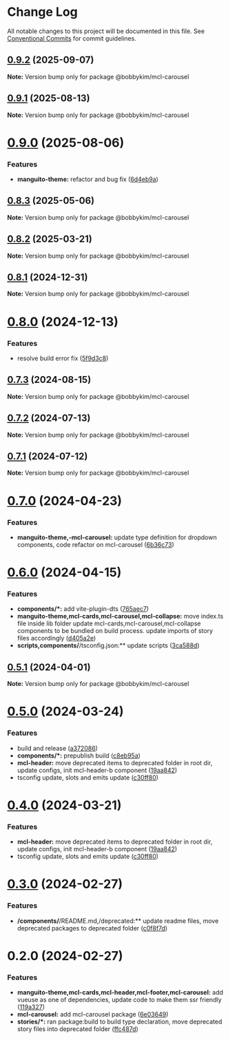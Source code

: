 # Change Log

All notable changes to this project will be documented in this file.
See [Conventional Commits](https://conventionalcommits.org) for commit guidelines.

## [0.9.2](https://github.com/bobbykim89/manguito-component-library/compare/@bobbykim/mcl-carousel@0.9.1...@bobbykim/mcl-carousel@0.9.2) (2025-09-07)

**Note:** Version bump only for package @bobbykim/mcl-carousel

## [0.9.1](https://github.com/bobbykim89/manguito-component-library/compare/@bobbykim/mcl-carousel@0.9.0...@bobbykim/mcl-carousel@0.9.1) (2025-08-13)

**Note:** Version bump only for package @bobbykim/mcl-carousel

# [0.9.0](https://github.com/bobbykim89/manguito-component-library/compare/@bobbykim/mcl-carousel@0.8.3...@bobbykim/mcl-carousel@0.9.0) (2025-08-06)

### Features

- **manguito-theme:** refactor and bug fix ([6d4eb9a](https://github.com/bobbykim89/manguito-component-library/commit/6d4eb9a3da074dadcbcdef561c2574bf3f6f1d9e))

## [0.8.3](https://github.com/bobbykim89/manguito-component-library/compare/@bobbykim/mcl-carousel@0.8.2...@bobbykim/mcl-carousel@0.8.3) (2025-05-06)

**Note:** Version bump only for package @bobbykim/mcl-carousel

## [0.8.2](https://github.com/bobbykim89/manguito-component-library/compare/@bobbykim/mcl-carousel@0.8.1...@bobbykim/mcl-carousel@0.8.2) (2025-03-21)

**Note:** Version bump only for package @bobbykim/mcl-carousel

## [0.8.1](https://github.com/bobbykim89/manguito-component-library/compare/@bobbykim/mcl-carousel@0.8.0...@bobbykim/mcl-carousel@0.8.1) (2024-12-31)

**Note:** Version bump only for package @bobbykim/mcl-carousel

# [0.8.0](https://github.com/bobbykim89/manguito-component-library/compare/@bobbykim/mcl-carousel@0.7.3...@bobbykim/mcl-carousel@0.8.0) (2024-12-13)

### Features

- resolve build error fix ([5f9d3c8](https://github.com/bobbykim89/manguito-component-library/commit/5f9d3c83bb82404ff09795e847e62e2a6c49df27))

## [0.7.3](https://github.com/bobbykim89/manguito-component-library/compare/@bobbykim/mcl-carousel@0.7.2...@bobbykim/mcl-carousel@0.7.3) (2024-08-15)

**Note:** Version bump only for package @bobbykim/mcl-carousel

## [0.7.2](https://github.com/bobbykim89/manguito-component-library/compare/@bobbykim/mcl-carousel@0.7.1...@bobbykim/mcl-carousel@0.7.2) (2024-07-13)

**Note:** Version bump only for package @bobbykim/mcl-carousel

## [0.7.1](https://github.com/bobbykim89/manguito-component-library/compare/@bobbykim/mcl-carousel@0.7.0...@bobbykim/mcl-carousel@0.7.1) (2024-07-12)

**Note:** Version bump only for package @bobbykim/mcl-carousel

# [0.7.0](https://github.com/bobbykim89/manguito-component-library/compare/@bobbykim/mcl-carousel@0.6.0...@bobbykim/mcl-carousel@0.7.0) (2024-04-23)

### Features

- **manguito-theme,-mcl-carousel:** update type definition for dropdown components, code refactor on mcl-carousel ([6b36c73](https://github.com/bobbykim89/manguito-component-library/commit/6b36c73a70b188886a66416c14e50ed37826406a))

# [0.6.0](https://github.com/bobbykim89/manguito-component-library/compare/@bobbykim/mcl-carousel@0.5.1...@bobbykim/mcl-carousel@0.6.0) (2024-04-15)

### Features

- **components/\*:** add vite-plugin-dts ([765aec7](https://github.com/bobbykim89/manguito-component-library/commit/765aec738227b68b8483f8b3e02d1bd191b90f20))
- **manguito-theme,mcl-cards,mcl-carousel,mcl-collapse:** move index.ts file inside lib folder update mcl-cards,mcl-carousel,mcl-collapse components to be bundled on build process. update imports of story files accordingly ([d405a2e](https://github.com/bobbykim89/manguito-component-library/commit/d405a2e81deef1ea28e6fdb4fceb90398c56e467))
- **scripts,components/**/tsconfig.json:\*\* update scripts ([3ca588d](https://github.com/bobbykim89/manguito-component-library/commit/3ca588d692a2b9b685a1804696b1722d5f9fd874))

## [0.5.1](https://github.com/bobbykim89/manguito-component-library/compare/@bobbykim/mcl-carousel@0.5.0...@bobbykim/mcl-carousel@0.5.1) (2024-04-01)

**Note:** Version bump only for package @bobbykim/mcl-carousel

# [0.5.0](https://github.com/bobbykim89/manguito-component-library/compare/@bobbykim/mcl-carousel@0.3.0...@bobbykim/mcl-carousel@0.5.0) (2024-03-24)

### Features

- build and release ([a372086](https://github.com/bobbykim89/manguito-component-library/commit/a3720861fb40dd6ec1d0e3dda1f06e2479967432))
- **components/\*:** prepublish build ([c8eb95a](https://github.com/bobbykim89/manguito-component-library/commit/c8eb95a0ede6727bf183d2e9ad634ae64af1411d))
- **mcl-header:** move deprecated items to deprecated folder in root dir, update configs, init mcl-header-b component ([19aa842](https://github.com/bobbykim89/manguito-component-library/commit/19aa842faa7f1594f7be030b97d5093014efe7cb))
- tsconfig update, slots and emits update ([c30ff80](https://github.com/bobbykim89/manguito-component-library/commit/c30ff804c961d205ac097e20cd51285a15ca8966))

# [0.4.0](https://github.com/bobbykim89/manguito-component-library/compare/@bobbykim/mcl-carousel@0.3.0...@bobbykim/mcl-carousel@0.4.0) (2024-03-21)

### Features

- **mcl-header:** move deprecated items to deprecated folder in root dir, update configs, init mcl-header-b component ([19aa842](https://github.com/bobbykim89/manguito-component-library/commit/19aa842faa7f1594f7be030b97d5093014efe7cb))
- tsconfig update, slots and emits update ([c30ff80](https://github.com/bobbykim89/manguito-component-library/commit/c30ff804c961d205ac097e20cd51285a15ca8966))

# [0.3.0](https://github.com/bobbykim89/manguito-component-library/compare/@bobbykim/mcl-carousel@0.2.0...@bobbykim/mcl-carousel@0.3.0) (2024-02-27)

### Features

- **/components/**/README.md,/deprecated:\*\* update readme files, move deprecated packages to deprecated folder ([c0f8f7d](https://github.com/bobbykim89/manguito-component-library/commit/c0f8f7df158b8fcd99b4e3d191e02e3c8a9c144d))

# 0.2.0 (2024-02-27)

### Features

- **manguito-theme,mcl-cards,mcl-header,mcl-footer,mcl-carousel:** add vueuse as one of dependencies, update code to make them ssr friendly ([119a327](https://github.com/bobbykim89/manguito-component-library/commit/119a327adf1ca9866e6ac063bce5acd4790db612))
- **mcl-carousel:** add mcl-carousel package ([6e03649](https://github.com/bobbykim89/manguito-component-library/commit/6e03649aaf8aca8902db71dcc60e38d75a1533fd))
- **stories/\*:** ran package:build to build type declaration, move deprecated story files into deprecated folder ([ffc487d](https://github.com/bobbykim89/manguito-component-library/commit/ffc487dbcc093be7a3ccfeae98c5e10e8372a0e3))
